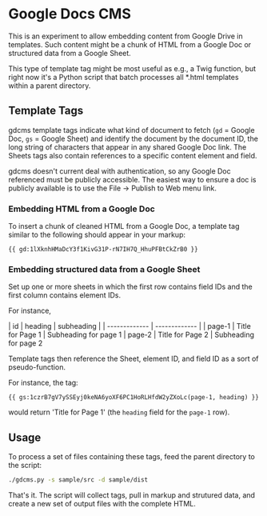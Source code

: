 # Google Docs CMS

This is an experiment to allow embedding content from Google Drive in templates.  Such content might be a chunk of HTML from a Google Doc or structured data from a Google Sheet.

This type of template tag might be most useful as e.g., a Twig function, but right now it's a Python script that batch processes all *.html templates within a parent directory.

## Template Tags

gdcms template tags indicate what kind of document to fetch (`gd` = Google Doc, `gs` = Google Sheet) and identify the document by the document ID, the long string of characters that appear in any shared Google Doc link. The Sheets tags also contain references to a specific content element and field.

gdcms doesn't current deal with authentication, so any Google Doc referenced must be publicly accessible.  The easiest way to ensure a doc is publicly available is to use the File -> Publish to Web menu link.

### Embedding HTML from a Google Doc

To insert a chunk of cleaned HTML from a Google Doc, a template tag similar to the following should appear in your markup:

```
{{ gd:1lXknhHMaDcY3f1KivG31P-rN7IH7Q_HhuPFBtCkZrB0 }}
```

### Embedding structured data from a Google Sheet

Set up one or more sheets in which the first row contains field IDs and the first column contains element IDs.

For instance,

| id  | heading | subheading |
| ------------- | ------------- |
| page-1  | Title for Page 1  | Subheading for page 1
| page-2  | Title for Page 2  | Subheading for page 2

Template tags then reference the Sheet, element ID, and field ID as a sort of pseudo-function.

For instance, the tag:

```
{{ gs:1czrB7gV7ySSEyj0keNA6yoXF6PC1HoRLHfdW2yZXoLc(page-1, heading) }}
```

would return 'Title for Page 1' (the `heading` field for the `page-1` row).

## Usage

To process a set of files containing these tags, feed the parent directory to the script:

```bash
./gdcms.py -s sample/src -d sample/dist
```

That's it.  The script will collect tags, pull in markup and strutured data, and create a new set of output files with the complete HTML.